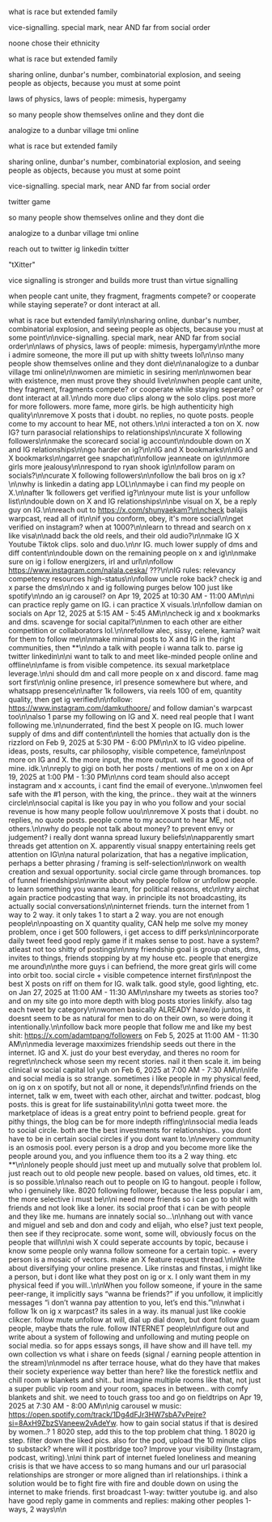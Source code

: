 what is race but extended family

vice-signalling. special mark, near AND far from social order

noone chose their ethnicity

what is race but extended family

sharing online, dunbar's number, combinatorial explosion, and seeing people as objects, because you must at some point

laws of physics, laws of people: mimesis, hypergamy

so many people show themselves online and they dont die

analogize to a dunbar village tmi online

what is race but extended family

sharing online, dunbar's number, combinatorial explosion, and seeing people as objects, because you must at some point

vice-signalling. special mark, near AND far from social order

twitter game

so many people show themselves online and they dont die


analogize to a dunbar village tmi online

reach out to twitter ig linkedin txitter

"tXitter"

vice signalling is stronger and builds more trust than virtue signalling

when people cant unite, they fragment, fragments compete? or cooperate while staying seperate? or dont interact at all.

what is race but extended family\n\nsharing online, dunbar's number, combinatorial explosion, and seeing people as objects, because you must at some point\n\nvice-signalling. special mark, near AND far from social order\n\nlaws of physics, laws of people: mimesis, hypergamy\n\nthe more i admire someone, the more ill put up with shitty tweets lol\n\nso many people show themselves online and they dont die\n\nanalogize to a dunbar village tmi online\n\nwomen are mimietic in sesiring men\n\nwomen bear with existence, men must prove they should live\n\nwhen people cant unite, they fragment, fragments compete? or cooperate while staying seperate? or dont interact at all.\n\ndo more duo clips along w the solo clips. post more for more followers. more fame, more girls. be high authenticity high quality\n\nremove X posts that i doubt. no replies, no quote posts. people come to my account to hear ME, not others.\n\ni interacted a ton on X. now IG? turn parasocial relationships to relationships\n\ncurate X following followers\n\nmake the scorecard social ig account\n\ndouble down on X and IG relationships\n\ngo harder on ig?\n\nIG and X bookmarks\n\nIG and X bookmarks\n\ngarret gee snapchat\n\nfollow jeanneate on ig\n\nmore girls more jealousy\n\nrespond to ryan shook ig\n\nfollow param on socials?\n\ncurate X following followers\n\nfollow the bali bros on ig x?\n\nwhy is linkedin a dating app LOL\n\nmaybe i can find my people on X.\n\nafter 1k followers get verified ig?\n\nyour mute list is your unfollow list\n\ndouble down on X and IG relationships\n\nbe visual on X, be a reply guy on IG.\n\nreach out to https://x.com/shunyaekam?\n\ncheck balajis warpcast, read all of it\n\nif you conform, obey, it's more social\n\nget verified on instagram? when at 1000?\n\nlearn to thread and search on x like visa\n\nadd back the old reels, and their old audio?\n\nmake IG X Youtube Tiktok clips. solo and duo.\n\nr IG. much lower supply of dms and diff content\n\ndouble down on the remaining people on x and ig\n\nmake sure on ig i follow energizers, irl and url\n\nfollow https://www.instagram.com/nalala.ceska/ ???\n\nIG rules: relevancy competency resources high-status\n\nfollow uncle roke back? check ig and x parse the dms\n\ndo x and ig following purges below 100 just like spotify\n\ndo an ig carousel? on Apr 19, 2025 at 10:30 AM - 11:00 AM\n\ni can practice reply game on IG. i can practice X visuals.\n\nfollow damian on socials on Apr 12, 2025 at 5:15 AM - 5:45 AM\n\ncheck ig and x bookmarks and dms. scavenge for social capital?\n\nmen to each other are either competition or collaborators lol.\n\nrefollow alec, sissy, celene, kamia? wait for them to follow me\n\nmake minimal posts to X and IG in the right communities, then **\n\ndo a talk with people i wanna talk to. parse ig twitter linkedin\n\ni want to talk to and meet like-minded people online and offline\n\nfame is from visible competence. its sexual marketplace leverage.\n\ni should dm and call more people on x and discord. fame mag sort first\n\nig online presence, irl presence somewhere but where, and whatsapp presence\n\nafter 1k followers, via reels 100 of em, quantity quality, then get ig verified\n\nfollow: https://www.instagram.com/damkuthoore/ and follow damian's warpcast too\n\nalso 1 parse my following on IG and X. need real people that I want following me.\n\nunderrated, find the best X people on IG. much lower supply of dms and diff content\n\ntell the homies that actually don is the rizzlord on Feb 9, 2025 at 5:30 PM - 6:00 PM\n\nX to IG video pipeline. ideas, posts, results, car philosophy, visible competence, fame\n\npost more on IG and X. the more input, the more output. well its a good idea of mine. idk.\n\nreply to gigi on both her posts / mentions of me on x on Apr 19, 2025 at 1:00 PM - 1:30 PM\n\nns cord team should also accept instagram and x accounts, i cant find the email of everyone..\n\nwomen feel safe with the #1 person, with the king, the prince.. they wait at the winners circle\n\nsocial capital is like you pay in who you follow and your social revenue is how many people follow uou\n\nremove X posts that i doubt. no replies, no quote posts. people come to my account to hear ME, not others.\n\nwhy do people not talk about money? to prevent envy or judgement? i really dont wanna spread luxury beliefs\n\napparently smart threads get attention on X. apparently visual snappy entertaining reels get attention on IG\n\na natural polarization, that has a negative implication, perhaps a better phrasing / framing is self-selection\n\nwork on wealth creation and sexual opportunity. social circle game through bromances. top of funnel friendships\n\nwrite about why people follow or unfollow people. to learn something you wanna learn, for political reasons, etc\n\ntry airchat again practice podcasting that way. in principle its not broadcasting, its actually social conversations\n\ninternet friends. turn the internet from 1 way to 2 way. it only takes 1 to start a 2 way. you are not enough people\n\npoasting on X quantity quality, CAN help me solve my money problem, once i get 500 followers, i get access to diff perks\n\nincorporate daily tweet feed good reply game if it makes sense to post. have a system? atleast not too shitty of postings\n\nmy friendship goal is group chats, dms, invites to things, friends stopping by at my house etc. people that energize me around\n\nthe more guys i can befriend, the more great girls will come into orbit too. social circle + visible competence internet first\n\npost the best X posts on riff on them for IG. walk talk. good style, good lighting, etc. on Jan 27, 2025 at 11:00 AM - 11:30 AM\n\nshare my tweets as stories too? and on my site go into more depth with blog posts stories linkify. also tag each tweet by category\n\nwomen basically ALREADY have/do juntos, it doesnt seem to be as natural for men to do on their own, so were doing it intentionally.\n\nfollow back more people that follow me and like my best shit: https://x.com/adamtpang/followers on Feb 5, 2025 at 11:00 AM - 11:30 AM\n\nmedia leverage maxximizes friendship seeds out there in the internet. IG and X. just do your best everyday, and theres no room for regret\n\ncheck whose seen my recent stories. nail it then scale it. im being clinical w social capital lol yuh on Feb 6, 2025 at 7:00 AM - 7:30 AM\n\nlife and social media is so strange. sometimes i like people in my physical feed, on ig on x on spotify, but not all or none, it depends!\n\nfind friends on the internet, talk w em, tweet with each other, airchat and twitter. podcast, blog posts. this is great for life sustainability\n\ni gotta tweet more. the marketplace of ideas is a great entry point to befriend people. great for pithy things, the blog can be for more indepth riffing\n\nsocial media leads to social circle. both are the best investments for relationships.. you dont have to be in certain social circles if you dont want to.\n\nevery community is an osmosis pool. every person is a drop and you become more like the people around you, and you influence them too its a 2 way thing. etc **\n\nlonely people should just meet up and mutually solve that problem lol. just reach out to old people new people. based on values, old times, etc. it is so possible.\n\nalso reach out to people on IG to hangout. people i follow, who i genuinely like. 8020 following follower, because the less popular i am, the more selective i must be\n\ni need more friends so i can go to shit with friends and not look like a loner. its social proof that i can be with people and they like me. humans are innately social so...\n\nhang out with vance and miguel and seb and don and cody and elijah, who else? just text people, then see if they reciprocate. some wont, some will, obviously focus on the people that will\n\ni wish X could seperate accounts by topic, because i know some people only wanna follow someone for a certain topic. + every person is a mosaic of vectors. make an X feature request thread.\n\nWrite about diversifying your online presence. Like rinstas and finstas, i might like a person, but i dont like what they post on ig or x. I only want them in my physical feed if you will..\n\nWhen you follow someone, if youre in the same peer-range, it implicitly says “wanna be friends?” if you unfollow, it implicitly messages “i don’t wanna pay attention to you, let’s end this.”\n\nwhat i follow 1k on ig x warpcast? its sales in a way. its manual just like cookie clikcer. follow mute unfollow at will, dial up dial down, but dont follow guam people, maybe thats the rule. follow INTERNET people\n\nfigure out and write about a system of following and unfollowing and muting people on social media. so for apps essays songs, ill have show and ill have tell. my own collection vs what i share on feeds (signal / earning people attention in the stream)\n\nmodel ns after terrace house, what do they have that makes their society experience way better than here? like the forestick netflix and chill room w blankets and shit.. but imagine multiple rooms like that, not just a super public vip room and your room, spaces in between.. with comfy blankets and shit. we need to touch grass too and go on fieldtrips on Apr 19, 2025 at 7:30 AM - 8:00 AM\n\nig carousel w music: https://open.spotify.com/track/1Dg4dFJr3HW7sbA7vPejre?si=8AxH9ZbzSVaneew2vAdeYw. how to gain social status if that is desired by women..? 1 8020 step, add this to the top problem chat thing. 1 8020 ig step. filter down the liked pics. also for the pod, upload the 10 minute clips to substack? where will it postbridge too? Improve your visibility (Instagram, podcast, writing).\n\ni think part of internet fueled loneliness and meaning crisis is that we have access to so mang humans and our url parasocial relationships are stronger or more aligned than irl relationships. i think a solution would be to fight fire with fire and double down on using the internet to make friends. first broadcast 1-way: twitter youtube ig. and also have good reply game in comments and replies: making other peoples 1-ways, 2 ways\n\n